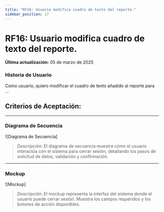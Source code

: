 ```yaml
---
title: "RF16: Usuario modifica cuadro de texto del reporte."  
sidebar_position: 17
---
```


# RF16: Usuario modifica cuadro de texto del reporte.

**Última actualización:** 05 de marzo de 2025

### Historia de Usuario

Como usuario, quiero modificar el cuadro de texto añadido al reporte para ...

  **Criterios de Aceptación:**
  - 

---

### Diagrama de Secuencia

![Diagrama de Secuencia] 

> *Descripción*: El diagrama de secuencia muestra cómo el usuario interactúa con el sistema para cerrar sesión, detallando los pasos de solicitud de datos, validación y confirmación.

---

### Mockup

![Mockup]

> *Descripción*: El mockup representa la interfaz del sistema donde el usuario puede cerrar sesión. Muestra los campos requeridos y los botones de acción disponibles.
